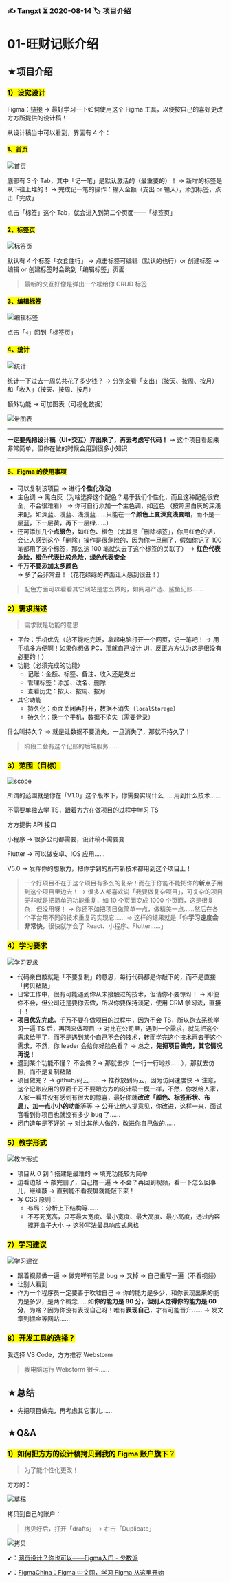 ### ✍️ Tangxt ⏳ 2020-08-14 🏷️ 项目介绍

# 01-旺财记账介绍

## ★项目介绍

### <mark>1）设觉设计</mark>

Figma：[链接](https://www.figma.com/file/493MWONLQcmwH5bAHUbWEw/%E6%97%BA%E8%B4%A2%E8%AE%B0%E8%B4%A6%EF%BC%88%E6%9C%AC%E5%9C%B0%E7%89%88%EF%BC%89?node-id=2%3A62) -> 最好学习一下如何使用这个 Figma 工具，以便按自己的喜好更改方方所提供的设计稿！

从设计稿当中可以看到，界面有 4 个：

#### <mark>1、首页</mark>

![首页](assets/img/2020-08-14-13-41-01.png)

底部有 3 个 Tab，其中「记一笔」是默认激活的（最重要的）！ -> 新增的标签是从下往上堆的！ -> 完成记一笔的操作：输入金额（支出 or 输入），添加标签，点击「完成」

点击「标签」这个 Tab，就会进入到第二个页面——「标签页」

#### <mark>2、标签页</mark>

![标签页](assets/img/2020-08-14-13-42-21.png)

默认有 4 个标签「衣食住行」 -> 点击标签可编辑（默认的也行）or 创建标签 -> 编辑 or 创建标签时会跳到「编辑标签」页面

> 最新的交互好像是弹出一个框给你 CRUD 标签

#### <mark>3、编辑标签</mark>

![编辑标签](assets/img/2020-08-14-13-42-47.png)

点击「`<`」回到「标签页」

#### <mark>4、统计</mark>

![统计](assets/img/2020-08-14-13-43-58.png)

统计一下过去一周总共花了多少钱？ -> 分别查看「支出」（按天、按周、按月）和「收入」（按天、按周、按月）

额外功能 -> 可加图表（可视化数据）

![带图表](assets/img/2020-08-14-14-52-54.png)

---

**一定要先把设计稿（UI+交互）弄出来了，再去考虑写代码！** -> 这个项目看起来非常简单，但你在做的时候会用到很多小知识

---

#### <mark>5、Figma 的使用事项</mark>

- 可以复制该项目 -> 进行**个性化改动**
- 主色调 -> 黑白灰（为啥选择这个配色？易于我们个性化，而且这种配色很安全，不会很难看） -> 你可自行添加**一个**主色调，如蓝色 （按照黑白灰的深浅来配，如深蓝、浅蓝、浅浅蓝……只能在**一个颜色上变深变浅变暗**，而不是一层蓝，下一层黄，再下一层绿……）
- 还可添加几个**点缀色**，如红色、橙色（尤其是「删除标签」，你用红色的话，会让人感到这个「删除」操作是很危险的，因为你一旦删了，假如你记了 100 笔都用了这个标签，那么这 100 笔就失去了这个标签的关联了） -> **红色代表危险，橙色代表比较危险，绿色代表安全**
- 千万**不要添加太多颜色** -> 多了会非常丑！（花花绿绿的界面让人感到很丑！）

> 配色方面可以看看其它网站是怎么做的，如网易严选、鲨鱼记账……

### <mark>2）需求描述</mark>

> 需求就是功能的意思

- 平台：手机优先（总不能吃完饭，拿起电脑打开一个网页，记一笔吧！ -> 用手机多方便啊！如果你想做 PC，那就自己设计 UI，反正方方认为这是很没有必要的！）
- 功能（必须完成的功能）
  - 记账：金额、标签、备注、收入还是支出
  - 管理标签：添加、改名、删除
  - 查看历史：按天、按周、按月
- 其它功能
  - 持久化：页面关闭再打开，数据不消失（`localStorage`）
  - 持久化：换一个手机，数据不消失（需要登录）

什么叫持久？ -> 就是让数据不要消失，一旦消失了，那就不持久了！

> 阶段二会有这个记账的后端服务……

### <mark>3）范围（目标）</mark>

![scope](assets/img/2020-08-14-15-51-07.png)

所谓的范围就是你在「V1.0」这个版本下，你需要实现什么……用到什么技术……

不需要单独去学 TS，跟着方方在做项目的过程中学习 TS

方方提供 API 接口

小程序 -> 很多公司都需要，设计稿不需要变

Flutter -> 可以做安卓、IOS 应用……

V5.0 -> 发挥你的想象力，把你学到的所有新技术都用到这个项目上！

> 一个好项目不在于这个项目有多么的复杂！而在于你能不能把你的**新点子**用到这个项目里边去！ -> 很多人都喜欢说「我要做复杂项目」，可复杂的项目无非就是把简单的功能重复，如 10 个页面变成 1000 个页面，这是很复杂，但没用呀！ -> 你还不如把项目做简单一点，做精美一点……然后在各个平台用不同的技术重复的实现它…… -> 这样的结果就是「你**学习速度会非常快**，很快就学会了 React、小程序、Flutter……」

### <mark>4）学习要求</mark>

![学习要求](assets/img/2020-08-14-16-05-24.png)

- 代码亲自敲就是「不要复制」的意思，每行代码都是你敲下的，而不是直接「拷贝粘贴」
- 日常工作中，很有可能遇到你从未接触过的技术，但请你不要惊讶！ -> 即便你不会，但公司还是要你去做，所以你要保持淡定，使用 CRM 学习法，直接干！
- **项目优先完成**，千万不要在做项目的过程中，因为不会 TS，所以跑去系统学习一遍 TS 后，再回来做项目 -> 对比在公司里，遇到一个需求，就先把这个需求给干了，而不是遇到某个自己不会的技术，转而学完这个技术再去干这个需求，不然，你 leader 会给你好脸色看？ -> 总之，**先把项目做完，其它情况再说**！
- 遇到某个功能不懂？ 不会做？-> 那就去抄（一行一行地抄……），那就去仿照，而不是复制粘贴
- 项目做完？ -> github/码云…… -> 推荐放到码云，因为访问速度快 -> 注意，这个记账应用的界面千万不要跟方方的设计稿一模一样，不然，你发给人家，人家一看并没有感到有很大的惊喜，最好你就**改改「颜色、标签形状、布局」、加一点小小的功能**等等 -> 公开让他人提意见，你改进，这样一来，面试官看到你项目也就没有多少 bug 了……
- 闭门造车是不好的 -> 对比其他人做的，改进你自己做的……

### <mark>5）教学形式</mark>

![教学形式](assets/img/2020-08-14-16-23-43.png)

- 项目从 0 到 1 搭建是最难的 -> 填充功能较为简单
- 边看边敲 -> 敲完删了，自己撸一遍 -> 不会？再回到视频，看一下怎么回事儿，继续敲 -> 直到能不看视屏就能敲下来！
- 写 CSS 原则：
  - 布局：分析上下结构等……
  - 不写死宽高，只写最大宽度、最小宽度、最大高度、最小高度，透过内容撑开盒子大小 -> 这种写法最具响应式风格

### <mark>7）学习建议</mark>

![学习建议](assets/img/2020-08-14-16-30-42.png)

- 跟着视频做一遍 -> 做完咩有明显 bug -> 叉掉 -> 自己重写一遍（不看视频）
- 让别人看到
- 作为一个程序员一定要善于吹嘘自己 -> 你的能力是多少，和你表现出来的能力是多少，是两个概念……如**你的能力是 80 分，但别人觉得你的能力是 60 分**，为啥？因为你没有表现自己呀！唯有**表现自己**，才有可能晋升…… -> 发文章到掘金等网站……

### <mark>8）开发工具的选择？</mark>

我选择 VS Code，方方推荐 Webstorm

> 我电脑运行 Webstorm 很卡……

## ★总结

- 先把项目做完，再考虑其它事儿……

## ★Q&A

### <mark>1）如何把方方的设计稿拷贝到我的 Figma 账户旗下？</mark>

> 为了能个性化更改！

方方的：

![草稿](assets/img/2020-08-14-14-26-02.png)

拷贝到自己的账户：

> 拷贝好后，打开「drafts」 -> 右击「Duplicate」

![拷贝](assets/img/2020-08-14-14-29-16.png)

➹：[网页设计？你也可以——Figma入门 - 少数派](https://sspai.com/post/47249)

➹：[FigmaChina：Figma 中文网，学习 Figma 从这里开始](https://figmachina.com/articles/)
